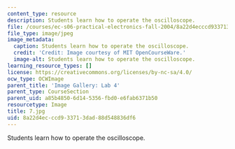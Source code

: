 ```yaml
---
content_type: resource
description: Students learn how to operate the oscilloscope.
file: /courses/ec-s06-practical-electronics-fall-2004/8a22d4ecccd933713dad88d548836df6_7.jpg
file_type: image/jpeg
image_metadata:
  caption: Students learn how to operate the oscilloscope.
  credit: 'Credit: Image courtesy of MIT OpenCourseWare.'
  image-alt: Students learn how to operate the oscilloscope.
learning_resource_types: []
license: https://creativecommons.org/licenses/by-nc-sa/4.0/
ocw_type: OCWImage
parent_title: 'Image Gallery: Lab 4'
parent_type: CourseSection
parent_uid: a85b4850-6d14-5356-fbd0-e6fab6371b50
resourcetype: Image
title: 7.jpg
uid: 8a22d4ec-ccd9-3371-3dad-88d548836df6
---
```

Students learn how to operate the oscilloscope.
